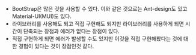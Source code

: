 - BootStrap은 많은 것을 사용할 수 있다. 이와 같은 것으로는 Ant-design도 있고 Material-UI(MUI)도 있다. 
- 라이브러리를 사용해도 되고 직접 구현해도 되지만 라이브러리를 사용하게 되면 시간이 단축되는 장점과 에러가 없다는 장점이 있다. 
- 직접 구현하게 되면 에러가 발생할 수도 있지만 이것을 직접 구현해봤다는 것에 대한 경험이 있다는 것이 장점인것 같다.
